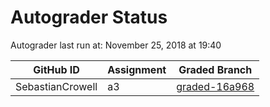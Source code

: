 # Autograder Status
Autograder last run at: November 25, 2018 at 19:40

| GitHub ID | Assignment | Graded Branch |
|-----------|------------|---------------|
| SebastianCrowell | a3 | [graded-16a968](https://github.com/Fall2018COMP401-001/a3-SebastianCrowell/tree/graded-16a968) | 
